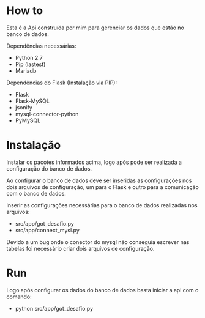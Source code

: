 # How to

Esta é a Api construída por mim para gerenciar os dados que estão no banco de dados.

Dependências necessárias:

* Python 2.7
* Pip (lastest)
* Mariadb

Dependências do Flask (Instalação via PIP):

* Flask
* Flask-MySQL
* jsonify
* mysql-connector-python
* PyMySQL

# Instalação

Instalar os pacotes informados acima, logo após pode ser realizada a configuração do banco de dados.

Ao configurar o banco de dados deve ser inseridas as configurações nos dois arquivos de configuração, um para o Flask e outro para a comunicação com o banco de dados. 

Inserir as configurações necessárias para o banco de dados realizadas nos arquivos:

* src/app/got_desafio.py
* src/app/connect_mysl.py

Devido a um bug onde o conector do mysql não conseguia escrever nas tabelas foi necessário criar dois arquivos de configuração.

# Run

Logo após configurar os dados do banco de dados basta iniciar a api com o comando:

* python src/app/got_desafio.py
